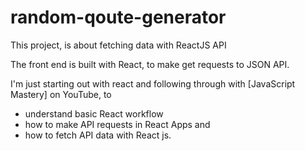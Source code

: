 # random-qoute-generator
This project, is about fetching data with ReactJS API

The front end is built with React, to make get requests to JSON API.  

I'm just starting out with react and following through with [JavaScript Mastery] on YouTube, to
- understand basic React workflow
- how to make API requests in React Apps and
- how to fetch API data with React js.
